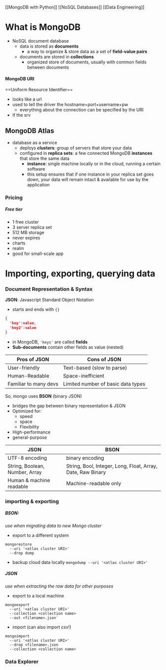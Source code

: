 [[MongoDB with Python]] [[NoSQL Databases]] [[Data Engineering]]
# What is MongoDB
- NoSQL document database
  - data is stored as **documents**
    - a way to organize & store data as a set of **field-value pairs**
  - documents are stored in **collections**
    - organized store of documents, usually with common fields between documents

#### MongoDB URI
==Uniform Resource Identifier==
- looks like a url
- used to tell the driver the hostname+port+username+pw
	- everything about the connection can be specified by the URI
- if the srv 

## MongoDB Atlas
- database as a service
  - deploys **clusters**: group of servers that store your data
  - configured in **replica sets**: a few connected MongoDB **instances** that store the same data
    - **instance**: single machine locally or in the cloud, running a certain software
    - this setup ensures that if one instance in your replica set goes down, your data will remain intact & available for use by the application
### Pricing
##### Free tier
- 1 free cluster
- 3 server replica set
- 512 MB storage
- never expires
- charts
- realm
- good for small-scale app

# Importing, exporting, querying data
### Document Representation & Syntax
**JSON**: Javascript Standard Object Notation
- starts and ends with `{}`
```json
{
  'key':value,
  'key2':value
}
```
  - in MongoDB, `'keys'` are called **fields**
  - **Sub-documents** contain other fields as value (nested)

| Pros of JSON          | Cons of JSON                       |
| --------------------- | ---------------------------------- |
| User-friendly         | Text-based (slow to parse)         |
| Human-Readable        | Space-inefficient                  |
| Familiar to many devs | Limited number of basic data types |

So, mongo uses **BSON** (binary JSON)
- bridges the gap between binary representation & JSON
- Optimized for:
  - speed
  - space
  - Flexibility
- High-performance
- general-purpose

| JSON                           | BSON                                                        |
| ------------------------------ | ----------------------------------------------------------- |
| UTF-8 encoding                 | binary encoding                                             |
| String, Boolean, Number, Array | String, Bool, Integer, Long, Float, Array, Date, Raw Binary |
| Human & machine readable       | Machine-readable only                                       |

### importing & exporting
##### BSON:
*use when migrating data to new Mongo cluster*
- export to a different system
```shell
mongorestore 
  --uri '<atlas cluster URI>'
  --drop dump
```
- backup cloud data locally
`mongodump --uri '<atlas cluster URI>'`  
##### JSON
*use when extracting the raw data for other purposes*
- export to a local machine
```shell
mongoexport 
  --uri '<atlas cluster URI>'
  --collection <collection name>
  --out <filename>.json`
```
- import  (can also import csv!)
```shell
mongoimport 
  --uri '<atlas cluster URI>'
  --drop <filename>.json
  --collection <collection name>
```

### Data Explorer
